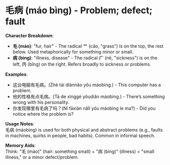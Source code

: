 # **毛病 (máo bìng) - Problem; defect; fault**

**Character Breakdown**:  
- **毛 (máo)**: "fur, hair" - The radical ⺾ (cǎo, "grass") is on the top, the rest below. Used metaphorically for something minor or small.  
- **病 (bìng)**: "illness, disease" - The radical 疒 (nè, "sickness") is on the left, 丙 (bǐng) on the right. Refers broadly to sickness or problems.

**Examples**:  
- 这台电脑有毛病。(Zhè tái diànnǎo yǒu máobìng.) - This computer has a problem.  
- 他的性格有点毛病。(Tā de xìnggé yǒudiǎn máobìng.) - There’s something wrong with his personality.  
- 你发现哪里有毛病了吗？(Nǐ fāxiàn nǎlǐ yǒu máobìng le ma?) - Did you notice where the problem is?

**Usage Notes**:  
毛病 (máobìng) is used for both physical and abstract problems (e.g., faults in machines, quirks in people, bad habits). Common in informal speech.

**Memory Aids**:  
Think: "毛 (máo)" (hair: something small) + "病 (bìng)" (illness) = "small illness," or a minor defect/problem.